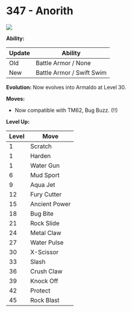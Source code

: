 # 347 - Anorith
![][347]

**Ability:**

Update | Ability
---    | ---
Old    | Battle Armor / None
New    | Battle Armor / Swift Swim

**Evolution:**
Now evolves into Armaldo at Level 30.

**Moves:**

 - Now compatible with TM62, Bug Buzz. (!!)

**Level Up:**

Level | Move
---   | ---
  1   | Scratch
  1   | Harden
  1   | Water Gun
  6   | Mud Sport
  9   | Aqua Jet
 12   | Fury Cutter
 15   | Ancient Power
 18   | Bug Bite
 21   | Rock Slide
 24   | Metal Claw
 27   | Water Pulse
 30   | X-Scissor
 33   | Slash
 36   | Crush Claw
 39   | Knock Off
 42   | Protect
 45   | Rock Blast



[347]: /img/pokemon/347.png
